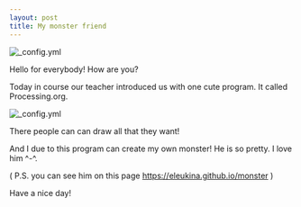 ```yaml
---
layout: post
title: My monster friend
---
```

![_config.yml](http://ecx.images-amazon.com/images/I/51RgtpSMnxL._SX258_BO1,204,203,200_.jpg)

Hello for everybody! How are you?

Today in course our teacher introduced us with one cute program. It called Processing.org. 

![_config.yml](http://www.creativeapplications.net/wp-content/uploads/2010/08/processing00.png)

There people can can draw all that they want!

And I due to this program can create my own monster! He is so pretty. I love him ^-^.

( P.S. you can see him on this page https://eleukina.github.io/monster )

Have a nice day!
